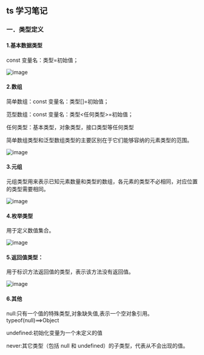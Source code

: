 ## ts 学习笔记
### 一．类型定义
#### 1.基本数据类型
const 变量名：类型=初始值；

![image](https://github.com/chenmeiling12/StudyNotes/assets/108569295/21d1f042-6cda-4641-9288-33e38935db5a)

#### 2.数组
简单数组：const 变量名：类型[]=初始值；

范型数组：const 变量名：类型<任何类型>=初始值；

任何类型：基本类型，对象类型，接口类型等任何类型

简单数组类型和泛型数组类型的主要区别在于它们能够容纳的元素类型的范围。

![image](https://github.com/chenmeiling12/StudyNotes/assets/108569295/5c9025d7-0bad-4c9c-90af-fdd8a1b43e25)

#### 3.元组

元组类型用来表示已知元素数量和类型的数组，各元素的类型不必相同，对应位置的类型需要相同。

![image](https://github.com/chenmeiling12/StudyNotes/assets/108569295/bcc01bd6-47b5-4014-bd46-2191d5d36337)


#### 4.枚举类型
用于定义数值集合。

![image](https://github.com/chenmeiling12/StudyNotes/assets/108569295/bc06450f-f959-47a8-aa0d-d534dd7947c1)

#### 5.返回值类型：

用于标识方法返回值的类型，表示该方法没有返回值。

![image](https://github.com/chenmeiling12/StudyNotes/assets/108569295/82740795-c024-480f-9643-474fb8bdc34d)


#### 6.其他
null:只有一个值的特殊类型,对象缺失值,表示一个空对象引用。typeof(null)==>Object

undefined:初始化变量为一个未定义的值

never:其它类型（包括 null 和 undefined）的子类型，代表从不会出现的值。





